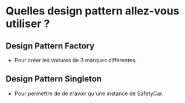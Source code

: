 # Quelles design pattern allez-vous utiliser ?
## Design Pattern Factory
 * Pour créer les voitures de 3 marques différentes. 

## Design Pattern Singleton
 * Pour permettre de de n'avoir qu'une instance de SafetyCar.


